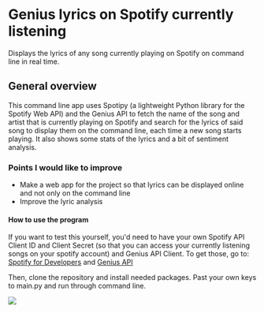 # Genius lyrics on Spotify currently listening
Displays the lyrics of any song currently playing on Spotify on command line in real time.

## General overview
This command line app uses Spotipy (a lightweight Python library for the Spotify Web API) and the Genius API to fetch the name of the song and artist that is currently playing on Spotify and search for the lyrics of said song to display them on the command line, each time a new song starts playing. It also shows some stats of the lyrics and a bit of sentiment analysis.

### Points I would like to improve
- Make a web app for the project so that lyrics can be displayed online and not only on the command line
- Improve the lyric analysis

#### How to use the program
If you want to test this yourself, you'd need to have your own Spotify API Client ID and Client Secret (so that you can access your currently listening songs on your spotify account) and Genius API Client. To get those, go to: <a href="https://developer.spotify.com/" target="_blank">Spotify for Developers</a> and <a href="https://genius.com/api-clients" target="_blank">Genius API</a>

Then, clone the repository and install needed packages. Past your own keys to main.py and run through command line.


<img src="spoti_lyrics.gif"/>
